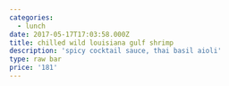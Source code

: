 ```yaml
---
categories:
  - lunch
date: 2017-05-17T17:03:58.000Z
title: chilled wild louisiana gulf shrimp
description: 'spicy cocktail sauce, thai basil aioli'
type: raw bar
price: '181'
---
```



